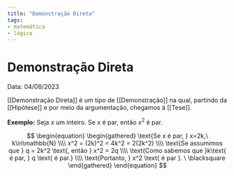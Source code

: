 ```yaml
---
title: "Demonstração Direta"
tags:
- matemática
- lógica
---
```

# Demonstração Direta

Data: 04/08/2023

[[Demonstração Direta]] é um tipo de [[Demonstração]] na qual, partindo da [[Hipótese]] e por meio da argumentação, chegamos à [[Tese]].

**Exemplo:** Seja $x$ um inteiro. Se $x$ é par, então $x^2$ é par.

$$
\begin{equation}
\begin{gathered}
\text{Se x é par, } x=2k,\ k\in\mathbb{N} \\\\
x^2 = (2k)^2 = 4k^2 = 2(2k^2) \\\\
\text{Se assumimos que } q = 2k^2 \text{, então } x^2 = 2q \\\\
\text{Como sabemos que }k\text{ é par, } q \text{ é par.} \\\\
\text{Portanto, } x^2 \text{ é par }. \ \blacksquare
\end{gathered}
\end{equation}
$$